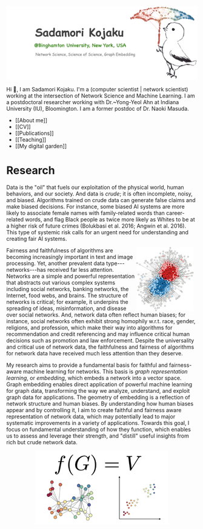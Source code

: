 

<img style="max-height:300px;display:block;margin:1.0rem auto" src="/attachments/mybirds/skojaku-welcome-top-image.png" />

Hi 👋, I am Sadamori Kojaku. I'm a (computer scientist | network scientist) working at the intersection of Network Science and Machine Learning. I am a postdoctoral researcher working with Dr.~Yong-Yeol Ahn at Indiana University (IU), Bloomington. I am a former postdoc of Dr. Naoki Masuda.

- [[About me]]
- [[CV]]
- [[Publications]]
- [[Teaching]]
- [[My digital garden]]

# Research

Data is the "oil" that fuels our exploitation of the physical world, human behaviors, and our society. And data is *crude*; it is often incomplete, noisy, and biased. Algorithms trained on crude data can generate false claims and make biased decisions. For instance, some biased AI systems are more likely to associate female names with family-related words than career-related words, and flag Black people as twice more likely as Whites to be at a higher risk of future crimes (Bolukbasi et al. 2016; Angwin et al. 2016). This type of systemic risk calls for an urgent need for understanding and creating fair AI systems.


<div>
<img src=
"attachments/research/core-periphery.png" alt="Core-periphery", style="float:right;margin-right:10px;width:30%">
</div>

Fairness and faithfulness of algorithms are becoming increasingly important in text and image processing. Yet, another prevalent data type---networks---has received far less attention. Networks are a simple and powerful representation that abstracts out various complex systems including social networks, banking networks, the Internet, food webs, and brains. The structure of networks is critical; for example, it underpins the spreading of ideas, misinformation, and disease over social networks. And, network data often reflect human biases; for instance, social networks often exhibit strong homophily w.r.t. race, gender, religions, and profession, which make their way into algorithms for recommendation and credit referencing and may influence critical human decisions such as promotion and law enforcement. Despite the universality and critical use of network data, the faithfulness and fairness of algorithms for network data have received much less attention than they deserve.

My research aims to provide a fundamental basis for faithful and fairness-aware machine learning for networks. This basis is *graph representation learning*, or *embedding*, which embeds a network into a vector space. Graph embedding enables direct application of powerful machine learning for graph data, transforming the way we analyze, understand, and exploit graph data for applications. The geometry of embedding is a reflection of network structure and human biases. By understanding how human biases appear and by controlling it, I aim to create faithful and fairness aware representation of network data, which may potentially lead to major systematic improvements in a variety of applications. Towards this goal, I focus on fundamental understanding of how they function, which enables us to assess and leverage their strength, and "distill" useful insights from rich but crude network data.

<div>
<img src=
"attachments/research/graph-embedding.png" alt="Graph embedding", style="display:block;margin-left:auto;margin-right:auto;width:70%">
</div>
